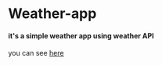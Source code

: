 # Weather-app

<h4>it's a simple weather app using weather API </h4> 
<p> you can see <a href='https://mozanyazar.github.io/Weather-app/'>here</a></p>
